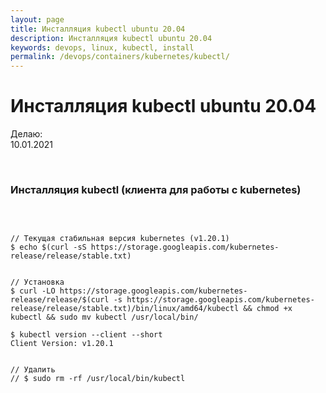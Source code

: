 ```yaml
---
layout: page
title: Инсталляция kubectl ubuntu 20.04
description: Инсталляция kubectl ubuntu 20.04
keywords: devops, linux, kubectl, install
permalink: /devops/containers/kubernetes/kubectl/
---
```


# Инсталляция kubectl ubuntu 20.04

Делаю:  
10.01.2021

<br/>

### Инсталляция kubectl (клиента для работы с kubernetes)

<br/>

```shell

// Текущая стабильная версия kubernetes (v1.20.1)
$ echo $(curl -sS https://storage.googleapis.com/kubernetes-release/release/stable.txt)


// Установка
$ curl -LO https://storage.googleapis.com/kubernetes-release/release/$(curl -s https://storage.googleapis.com/kubernetes-release/release/stable.txt)/bin/linux/amd64/kubectl && chmod +x kubectl && sudo mv kubectl /usr/local/bin/

$ kubectl version --client --short
Client Version: v1.20.1


// Удалить
// $ sudo rm -rf /usr/local/bin/kubectl

```

